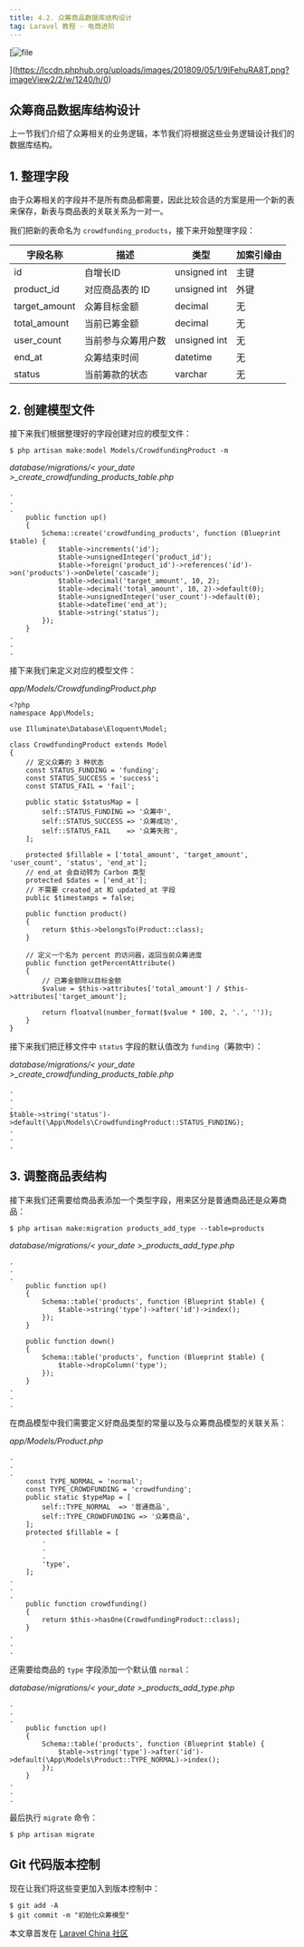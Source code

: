 ```yaml
---
title: 4.2. 众筹商品数据库结构设计
tag: Laravel 教程 - 电商进阶
---
```


[![file](https://lccdn.phphub.org/uploads/images/201809/05/1/9IFehuRA8T.png?imageView2/2/w/1240/h/0)

](https://lccdn.phphub.org/uploads/images/201809/05/1/9IFehuRA8T.png?imageView2/2/w/1240/h/0)

众筹商品数据库结构设计
-----------

上一节我们介绍了众筹相关的业务逻辑，本节我们将根据这些业务逻辑设计我们的数据库结构。

1\. 整理字段
--------

由于众筹相关的字段并不是所有商品都需要，因此比较合适的方案是用一个新的表来保存，新表与商品表的关联关系为一对一。

我们把新的表命名为 `crowdfunding_products`，接下来开始整理字段：

| 字段名称      | 描述               | 类型         | 加索引缘由 |
| ------------- | ------------------ | ------------ | ---------- |
| id            | 自增长ID           | unsigned int | 主键       |
| product_id    | 对应商品表的 ID    | unsigned int | 外键       |
| target_amount | 众筹目标金额       | decimal      | 无         |
| total_amount  | 当前已筹金额       | decimal      | 无         |
| user_count    | 当前参与众筹用户数 | unsigned int | 无         |
| end_at        | 众筹结束时间       | datetime     | 无         |
| status        | 当前筹款的状态     | varchar      | 无         |

2\. 创建模型文件
----------

接下来我们根据整理好的字段创建对应的模型文件：

    $ php artisan make:model Models/CrowdfundingProduct -m

_database/migrations/< your\_date >\_create\_crowdfunding\_products_table.php_

    .
    .
    .
        public function up()
        {
            Schema::create('crowdfunding_products', function (Blueprint $table) {
                $table->increments('id');
                $table->unsignedInteger('product_id');
                $table->foreign('product_id')->references('id')->on('products')->onDelete('cascade');
                $table->decimal('target_amount', 10, 2);
                $table->decimal('total_amount', 10, 2)->default(0);
                $table->unsignedInteger('user_count')->default(0);
                $table->dateTime('end_at');
                $table->string('status');
            });
        }
    .
    .
    .

接下来我们来定义对应的模型文件：

_app/Models/CrowdfundingProduct.php_

    <?php
    namespace App\Models;
    
    use Illuminate\Database\Eloquent\Model;
    
    class CrowdfundingProduct extends Model
    {
        // 定义众筹的 3 种状态
        const STATUS_FUNDING = 'funding';
        const STATUS_SUCCESS = 'success';
        const STATUS_FAIL = 'fail';
    
        public static $statusMap = [
            self::STATUS_FUNDING => '众筹中',
            self::STATUS_SUCCESS => '众筹成功',
            self::STATUS_FAIL    => '众筹失败',
        ];
    
        protected $fillable = ['total_amount', 'target_amount', 'user_count', 'status', 'end_at'];
        // end_at 会自动转为 Carbon 类型
        protected $dates = ['end_at'];
        // 不需要 created_at 和 updated_at 字段
        public $timestamps = false;
    
        public function product()
        {
            return $this->belongsTo(Product::class);
        }
    
        // 定义一个名为 percent 的访问器，返回当前众筹进度
        public function getPercentAttribute()
        {
            // 已筹金额除以目标金额
            $value = $this->attributes['total_amount'] / $this->attributes['target_amount'];
    
            return floatval(number_format($value * 100, 2, '.', ''));
        }
    }

接下来我们把迁移文件中 `status` 字段的默认值改为 `funding`（筹款中）：

_database/migrations/< your\_date >\_create\_crowdfunding\_products_table.php_

    .
    .
    .
    $table->string('status')->default(\App\Models\CrowdfundingProduct::STATUS_FUNDING);
    .
    .
    .

3\. 调整商品表结构
-----------

接下来我们还需要给商品表添加一个类型字段，用来区分是普通商品还是众筹商品：

    $ php artisan make:migration products_add_type --table=products

_database/migrations/< your\_date >\_products\_add\_type.php_

    .
    .
    .
        public function up()
        {
            Schema::table('products', function (Blueprint $table) {
                $table->string('type')->after('id')->index();
            });
        }
    
        public function down()
        {
            Schema::table('products', function (Blueprint $table) {
                $table->dropColumn('type');
            });
        }
    .
    .
    .

在商品模型中我们需要定义好商品类型的常量以及与众筹商品模型的关联关系：

_app/Models/Product.php_

    .
    .
    .
        const TYPE_NORMAL = 'normal';
        const TYPE_CROWDFUNDING = 'crowdfunding';
        public static $typeMap = [
            self::TYPE_NORMAL  => '普通商品',
            self::TYPE_CROWDFUNDING => '众筹商品',
        ];
        protected $fillable = [
            .
            .
            .
            'type',
        ];
    .
    .
    .
        public function crowdfunding()
        {
            return $this->hasOne(CrowdfundingProduct::class);
        }
    .
    .
    .

还需要给商品的 `type` 字段添加一个默认值 `normal`：

_database/migrations/< your\_date >\_products\_add\_type.php_

    .
    .
    .
        public function up()
        {
            Schema::table('products', function (Blueprint $table) {
                $table->string('type')->after('id')->default(\App\Models\Product::TYPE_NORMAL)->index();
            });
        }
    .
    .
    .

最后执行 `migrate` 命令：

    $ php artisan migrate

Git 代码版本控制
----------

现在让我们将这些变更加入到版本控制中：

    $ git add -A
    $ git commit -m "初始化众筹模型"

本文章首发在 [Laravel China 社区](https://laravel-china.org/)